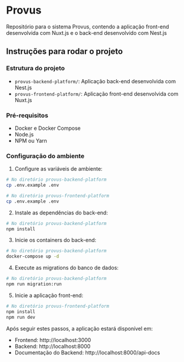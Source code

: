 # Provus

Repositório para o sistema Provus, contendo a aplicação front-end desenvolvida com Nuxt.js e o back-end desenvolvido com Nest.js

## Instruções para rodar o projeto

### Estrutura do projeto

- `provus-backend-platform/`: Aplicação back-end desenvolvida com Nest.js
- `provus-frontend-platform/`: Aplicação front-end desenvolvida com Nuxt.js

### Pré-requisitos

- Docker e Docker Compose
- Node.js
- NPM ou Yarn

### Configuração do ambiente

1. Configure as variáveis de ambiente:

```bash
# No diretório provus-backend-platform
cp .env.example .env

# No diretório provus-frontend-platform
cp .env.example .env
```

2. Instale as dependências do back-end:
```bash
# No diretório provus-backend-platform
npm install
```

3. Inicie os containers do back-end:

```bash
# No diretório provus-backend-platform
docker-compose up -d
```

4. Execute as migrations do banco de dados:

```bash
# No diretório provus-backend-platform
npm run migration:run
```

5. Inicie a aplicação front-end:

```bash
# No diretório provus-frontend-platform
npm install
npm run dev
```

Após seguir estes passos, a aplicação estará disponível em:

- Frontend: http://localhost:3000
- Backend: http://localhost:8000
- Documentação do Backend: http://localhost:8000/api-docs
